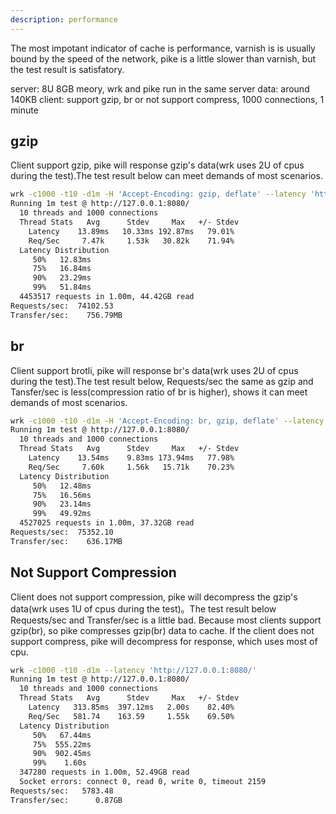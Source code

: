 ```yaml
---
description: performance
---
```


The most impotant indicator of cache is performance, varnish is is usually bound by the speed of the network, pike is a little slower than varnish, but the test result is satisfatory.

server: 8U 8GB meory, wrk and pike run in the same server
data: around 140KB
client: support gzip, br or not support compress, 1000 connections, 1 minute

## gzip

Client support gzip, pike will response gzip's data(wrk uses 2U of cpus during the test).The test result below can meet demands of most scenarios.

```bash
wrk -c1000 -t10 -d1m -H 'Accept-Encoding: gzip, deflate' --latency 'http://127.0.0.1:8080/'
Running 1m test @ http://127.0.0.1:8080/
  10 threads and 1000 connections
  Thread Stats   Avg      Stdev     Max   +/- Stdev
    Latency    13.89ms   10.33ms 192.87ms   79.01%
    Req/Sec     7.47k     1.53k   30.82k    71.94%
  Latency Distribution
     50%   12.83ms
     75%   16.84ms
     90%   23.29ms
     99%   51.84ms
  4453517 requests in 1.00m, 44.42GB read
Requests/sec:  74102.53
Transfer/sec:    756.79MB
```

## br

Client support brotli, pike will response br's data(wrk uses 2U of cpus during the test).The test result below, Requests/sec the same as gzip and Tansfer/sec is less(compression ratio of br is higher), shows it can meet demands of most scenarios.


```bash
wrk -c1000 -t10 -d1m -H 'Accept-Encoding: br, gzip, deflate' --latency 'http://127.0.0.1:8080/'
Running 1m test @ http://127.0.0.1:8080/
  10 threads and 1000 connections
  Thread Stats   Avg      Stdev     Max   +/- Stdev
    Latency    13.54ms    9.83ms 173.94ms   77.98%
    Req/Sec     7.60k     1.56k   15.71k    70.23%
  Latency Distribution
     50%   12.48ms
     75%   16.56ms
     90%   23.14ms
     99%   49.92ms
  4527025 requests in 1.00m, 37.32GB read
Requests/sec:  75352.10
Transfer/sec:    636.17MB
```


## Not Support Compression

Client does not support compression, pike will decompress the gzip's data(wrk uses 1U of cpus during the test)。The test result below Requests/sec and Transfer/sec is a little bad. Because most clients support gzip(br), so pike compresses gzip(br) data to cache. If the client does not support compress, pike will decompress for response, which uses most of cpu.

```bash
wrk -c1000 -t10 -d1m --latency 'http://127.0.0.1:8080/'
Running 1m test @ http://127.0.0.1:8080/
  10 threads and 1000 connections
  Thread Stats   Avg      Stdev     Max   +/- Stdev
    Latency   313.85ms  397.12ms   2.00s    82.40%
    Req/Sec   581.74    163.59     1.55k    69.50%
  Latency Distribution
     50%   67.44ms
     75%  555.22ms
     90%  902.45ms
     99%    1.60s
  347280 requests in 1.00m, 52.49GB read
  Socket errors: connect 0, read 0, write 0, timeout 2159
Requests/sec:   5783.48
Transfer/sec:      0.87GB
```